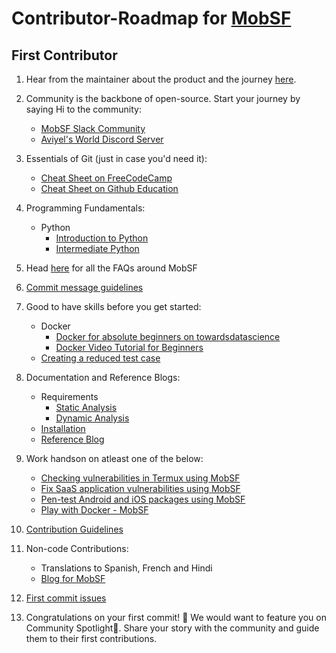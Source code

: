 # Contributor-Roadmap for [MobSF](https://mobsf.github.io/docs/#/)

## First Contributor

1. Hear from the maintainer about the product and the journey [here](https://www.youtube.com/watch?v=5bOkjho-IEs&list=PLQEGxqpF0XxarEtoPD5h7YAbLPqONs9e0).
2. Community is the backbone of open-source. Start your journey by saying Hi to the community:
    - [MobSF Slack Community](https://mobsf.slack.com/join/shared_invite/enQtNzM2NTAyNzA1MjgxLTdjMzkzNDc3ZjdiMjkwZTZhMmFhNDlkZmMwZDhjNDNmYTAzYWE5NGZlMDIzYzliNTdiMDQ2MTRlYjU1MjkyNGM#/shared-invite/email)
    - [Aviyel's World Discord Server](https://discord.gg/mB5w2D59za)
3. Essentials of Git (just in case you'd need it):
    - [Cheat Sheet on FreeCodeCamp](https://www.freecodecamp.org/news/a-simple-git-guide-and-cheat-sheet-for-open-source-contributors/)
    - [Cheat Sheet on Github Education](https://education.github.com/git-cheat-sheet-education.pdf)
4. Programming Fundamentals:
    - Python
      - [Introduction to Python](https://lab.github.com/everydeveloper/introduction-to-python?overlay=register-box-overlay)
      - [Intermediate Python](https://lab.github.com/everydeveloper/intermediate-python)
5. Head [here](https://aviyel.com/projects/7/mobile-security-framework/questions) for all the FAQs around MobSF
6. [Commit message guidelines](https://tbaggery.com/2008/04/19/a-note-about-git-commit-messages.html)
7. Good to have skills before you get started:
    - Docker
      - [Docker for absolute beginners on towardsdatascience](https://towardsdatascience.com/docker-for-absolute-beginners-what-is-docker-and-how-to-use-it-examples-3d3b11efd830)
      - [Docker Video Tutorial for Beginners](https://www.youtube.com/watch?v=3c-iBn73dDE)
    - [Creating a reduced test case](https://css-tricks.com/reduced-test-cases/)
8. Documentation and Reference Blogs:
    - Requirements
      - [Static Analysis](https://mobsf.github.io/docs/#/requirements)
      - [Dynamic Analysis](https://mobsf.github.io/docs/#/requirements)
    - [Installation](https://mobsf.github.io/docs/#/installation)
    - [Reference Blog](https://aviyel.com/post/643/a-brief-introduction-and-guide-to-mobile-security-framework-mobsf)
9. Work handson on atleast one of the below:
    - [Checking vulnerabilities in Termux using MobSF](https://aviyel.com/post/1542/checking-vulnerabilities-in-termux-android-application-using-mobsf)
    - [Fix SaaS application vulnerabilities using MobSF](https://aviyel.com/post/1489/build-a-saas-application-and-fix-vulnerabilities-using-mobsf)
    - [Pen-test Android and iOS packages using MobSF](https://www.whiteoaksecurity.com/blog/mobile-security-framework-part-1/#:~:text=If%20you%20want%20to%20test%20this%20out%20yourself%2C%20some%20example%20files%20can%20be%20found%20here%3A)
    - [Play with Docker - MobSF](https://labs.play-with-docker.com/?stack=https://raw.githubusercontent.com/MobSF/Mobile-Security-Framework-MobSF/master/scripts/stack/docker-compose.yml)
10. [Contribution Guidelines](https://github.com/MobSF/Mobile-Security-Framework-MobSF/blob/master/.github/CONTRIBUTING.md)
11. Non-code Contributions:
    - Translations to Spanish, French and Hindi
    - [Blog for MobSF](https://github.com/aviyeldevrel/Aviyel-Blogs-Review/issues)
12. [First commit issues](https://github.com/MobSF/Mobile-Security-Framework-MobSF/issues/264)

13. Congratulations on your first commit! :tada: We would want to feature you on Community Spotlight:flashlight:. Share your story with the community and guide them to their first contributions.
